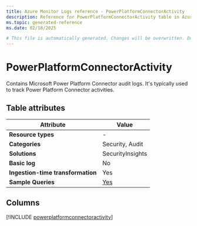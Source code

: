 ```yaml
---
title: Azure Monitor Logs reference - PowerPlatformConnectorActivity
description: Reference for PowerPlatformConnectorActivity table in Azure Monitor Logs.
ms.topic: generated-reference
ms.date: 02/18/2025

# This file is automatically generated. Changes will be overwritten. Do not change this file directly.
---
```


# PowerPlatformConnectorActivity

Contains Microsoft Power Platform Connector audit logs. It's typically used to track Power Platform Connector activities.


## Table attributes

|Attribute|Value|
|---|---|
|**Resource types**|-|
|**Categories**|Security, Audit|
|**Solutions**| SecurityInsights|
|**Basic log**|No|
|**Ingestion-time transformation**|Yes|
|**Sample Queries**|[Yes](/azure/azure-monitor/reference/queries/powerplatformconnectoractivity)|



## Columns
  
[!INCLUDE [powerplatformconnectoractivity](~/reusable-content/ce-skilling/azure/includes/azure-monitor/reference/tables/powerplatformconnectoractivity-include.md)]
